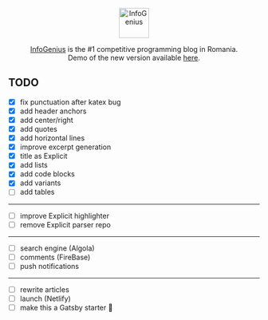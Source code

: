 <p align="center">
  <img
    src="https://infogenius.ro/wp-content/uploads/2020/06/infogenius-logo-black.svg"
    alt="InfoGenius"
    height="60"
  />
</p>

<p align="center">
  <a href="https://infogenius.ro">InfoGenius</a> is the #1 competitive programming blog in Romania.
  <br />
  Demo of the new version available <a href="https://nervous-kalam-d2cf8e.netlify.app/">here</a>.
</p>

## TODO

- [x] fix punctuation after katex bug
- [x] add header anchors
- [x] add center/right
- [x] add quotes
- [x] add horizontal lines
- [x] improve excerpt generation
- [x] title as Explicit
- [x] add lists
- [x] add code blocks
- [x] add variants
- [ ] add tables

---

- [ ] improve Explicit highlighter
- [ ] remove Explicit parser repo

---

- [ ] search engine (Algola)
- [ ] comments (FireBase)
- [ ] push notifications

---

- [ ] rewrite articles
- [ ] launch (Netlify)
- [ ] make this a Gatsby starter :zany_face:
